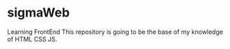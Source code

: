 # sigmaWeb
Learning FrontEnd
This repository is going to be the base of my knowledge of  HTML CSS JS.
